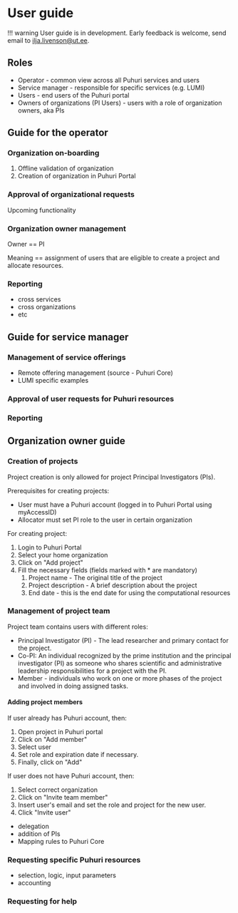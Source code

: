 # User guide

!!! warning
    User guide is in development. Early feedback is welcome, send email to ilja.livenson@ut.ee.
    
    
## Roles

- Operator - common view across all Puhuri services and users
- Service manager - responsible for specific services (e.g. LUMI)
- Users - end users of the Puhuri portal
- Owners of organizations (PI Users) - users with a role of organization owners, aka PIs

## Guide for the operator

### Organization on-boarding

1. Offline validation of organization
2. Creation of organization in Puhuri Portal

### Approval of organizational requests

Upcoming functionality

### Organization owner management

Owner == PI

Meaning == assignment of users that are eligible to create a project and allocate resources.

### Reporting

- cross services
- cross organizations
- etc

## Guide for service manager

### Management of service offerings

- Remote offering management (source - Puhuri Core)
- LUMI specific examples

### Approval of user requests for Puhuri resources

### Reporting

## Organization owner guide

### Creation of projects

Project creation is only allowed for project Principal Investigators (PIs).

Prerequisites for creating projects:
* User must have a Puhuri account (logged in to Puhuri Portal using myAccessID)
* Allocator must set PI role to the user in certain organization


For creating project:
1. Login to Puhuri Portal
2. Select your home organization
3. Click on "Add project"
4. Fill the necessary fields (fields marked with * are mandatory)
    1. Project name - The original title of the project
    2. Project description - A brief description about the project
    3. End date - this is the end date for using the computational resources

    
### Management of project team

Project team contains users with different roles:
* Principal Investigator (PI) - The lead researcher and primary contact for the project.
* Co-PI: An individual recognized by the prime institution and the principal investigator (PI) as someone who shares scientific and administrative leadership responsibilities for a project with the PI.
* Member - individuals who work on one or more phases of the project and involved in doing assigned tasks.

#### Adding project members
If user already has Puhuri account, then:
1. Open project in Puhuri portal
2. Click on "Add member"
3. Select user
4. Set role and expiration date if necessary.
5. Finally, click on "Add"

If user does not have Puhuri account, then:
1. Select correct organization
2. Click on "Invite team member"
3. Insert user's email and set the role and project for the new user.
4. Click "Invite user"


- delegation
- addition of PIs
- Mapping rules to Puhuri Core

### Requesting specific Puhuri resources

- selection, logic, input parameters
- accounting

### Requesting for help


